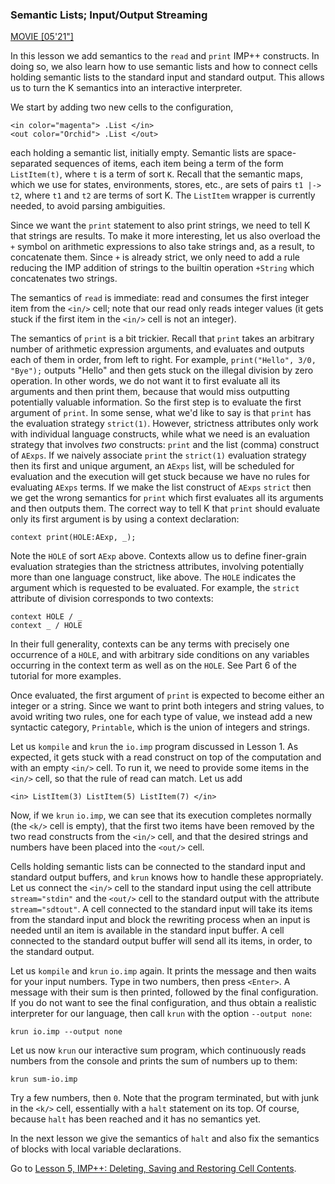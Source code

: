 <!-- Copyright (c) 2010-2019 K Team. All Rights Reserved. -->

### Semantic Lists; Input/Output Streaming

[MOVIE [05'21"]](http://youtu.be/a0qxV1GFR5s)

In this lesson we add semantics to the `read` and `print` IMP++ constructs.
In doing so, we also learn how to use semantic lists and how to connect
cells holding semantic lists to the standard input and standard output.
This allows us to turn the K semantics into an interactive interpreter.

We start by adding two new cells to the configuration,

    <in color="magenta"> .List </in>
    <out color="Orchid"> .List </out>

each holding a semantic list, initially empty. Semantic lists are
space-separated sequences of items, each item being a term of the form
`ListItem(t)`, where `t` is a term of sort `K`. Recall that the semantic maps,
which we use for states, environments, stores, etc., are sets of pairs
`t1 |-> t2`, where `t1` and `t2` are terms of sort K. The `ListItem` wrapper
is currently needed, to avoid parsing ambiguities.

Since we want the `print` statement to also print strings, we need to tell
K that strings are results. To make it more interesting, let us also overload
the `+` symbol on arithmetic expressions to also take strings and, as a
result, to concatenate them. Since `+` is already strict, we only need to add
a rule reducing the IMP addition of strings to the builtin operation `+String`
which concatenates two strings.

The semantics of `read` is immediate: read and consumes the first integer item
from the `<in/>` cell; note that our read only reads integer values (it gets
stuck if the first item in the `<in/>` cell is not an integer).

The semantics of `print` is a bit trickier. Recall that `print` takes an
arbitrary number of arithmetic expression arguments, and evaluates and outputs
each of them in order, from left to right. For example,
`print("Hello", 3/0, "Bye");` outputs "Hello" and then gets stuck on the
illegal division by zero operation. In other words, we do not want it to
first evaluate all its arguments and then print them, because that would miss
outputting potentially valuable information. So the first step is to evaluate
the first argument of `print`. In some sense, what we'd like to say is that
`print` has the evaluation strategy `strict(1)`. However, strictness
attributes only work with individual language constructs, while what we need
is an evaluation strategy that involves _two_ constructs: `print` and the list
(comma) construct of `AExps`. If we naively associate `print` the `strict(1)`
evaluation strategy then its first and unique argument, an `AExps` list, will
be scheduled for evaluation and the execution will get stuck because we have
no rules for evaluating `AExps` terms. If we make the list construct of
`AExps` `strict` then we get the wrong semantics for `print` which first
evaluates all its arguments and then outputs them. The correct way to
tell K that `print` should evaluate only its first argument is by using a
context declaration:

    context print(HOLE:AExp, _);

Note the `HOLE` of sort `AExp` above. Contexts allow us to define finer-grain
evaluation strategies than the strictness attributes, involving potentially
more than one language construct, like above. The `HOLE` indicates the
argument which is requested to be evaluated. For example, the `strict`
attribute of division corresponds to two contexts:

    context HOLE / _
    context _ / HOLE

In their full generality, contexts can be any terms with precisely one
occurrence of a `HOLE`, and with arbitrary side conditions on any variables
occurring in the context term as well as on the `HOLE`. See Part 6 of the
tutorial for more examples.

Once evaluated, the first argument of `print` is expected to become either an
integer or a string. Since we want to print both integers and string values,
to avoid writing two rules, one for each type of value, we instead add a new
syntactic category, `Printable`, which is the union of integers and strings.

Let us `kompile` and `krun` the `io.imp` program discussed in Lesson 1. As
expected, it gets stuck with a read construct on top of the computation and
with an empty `<in/>` cell. To run it, we need to provide some items in the
`<in/>` cell, so that the rule of read can match. Let us add

    <in> ListItem(3) ListItem(5) ListItem(7) </in>

Now, if we `krun` `io.imp`, we can see that its execution completes normally
(the `<k/>` cell is empty), that the first two items have been removed by the
two read constructs from the `<in/>` cell, and that the desired strings and
numbers have been placed into the `<out/>` cell.

Cells holding semantic lists can be connected to the standard input and
standard output buffers, and `krun` knows how to handle these appropriately.
Let us connect the `<in/>` cell to the standard input using the cell attribute
`stream="stdin"` and the `<out/>` cell to the standard output with the
attribute `stream="sdtout"`. A cell connected to the standard input will
take its items from the standard input and block the rewriting process when
an input is needed until an item is available in the standard input buffer.
A cell connected to the standard output buffer will send all its items, in
order, to the standard output.

Let us `kompile` and `krun` `io.imp` again. It prints the message and then
waits for your input numbers. Type in two numbers, then press `<Enter>`.
A message with their sum is then printed, followed by the final configuration.
If you do not want to see the final configuration, and thus obtain a realistic
interpreter for our language, then call `krun` with the option `--output none`:

    krun io.imp --output none

Let us now `krun` our interactive sum program, which continuously reads numbers
from the console and prints the sum of numbers up to them:

    krun sum-io.imp

Try a few numbers, then `0`. Note that the program terminated, but with junk
in the `<k/>` cell, essentially with a `halt` statement on its top. Of course,
because `halt` has been reached and it has no semantics yet.

In the next lesson we give the semantics of `halt` and also fix the semantics
of blocks with local variable declarations.

Go to [Lesson 5, IMP++: Deleting, Saving and Restoring Cell Contents](../lesson_5/README.md).

